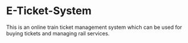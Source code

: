 # E-Ticket-System
This is an online train ticket management system which can be used for buying tickets and managing rail services.
